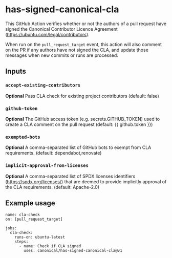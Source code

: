 # has-signed-canonical-cla

This GitHub Action verifies whether or not the authors of a pull request have signed the Canonical Contributor Licence Agreement (https://ubuntu.com/legal/contributors).

When run on the `pull_request_target` event, this action will also comment on the PR if any authors have not signed the CLA, and update those messages when new commits or runs are processed.

## Inputs

### `accept-existing-contributors`

**Optional** Pass CLA check for existing project contributors (default: false)

### `github-token`

**Optional** The GitHub access token (e.g. secrets.GITHUB_TOKEN) used to create a CLA comment on the pull request (default: {{ github.token }})

### `exempted-bots`

**Optional** A comma-separated list of GitHub bots to exempt from CLA requirements. (default: dependabot,renovate)

### `implicit-approval-from-licenses`

**Optional** A comma-separated list of SPDX licenses identifiers (https://spdx.org/licenses/) that are deemed to provide implicitly approval of the CLA requirements. (default: Apache-2.0)

## Example usage

```
name: cla-check
on: [pull_request_target]

jobs:
  cla-check:
    runs-on: ubuntu-latest
    steps:
      - name: Check if CLA signed
        uses: canonical/has-signed-canonical-cla@v1
```
